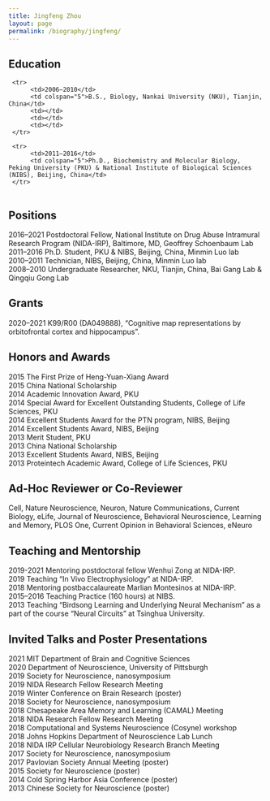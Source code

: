 ```yaml
---
title: Jingfeng Zhou
layout: page
permalink: /biography/jingfeng/
---
```


## Education

<table style="width:100%" border="0px">
     
     <tr>
          <td>2006–2010</td>
          <td colspan="5">B.S., Biology, Nankai University (NKU), Tianjin, China</td>
          <td></td>
          <td></td>
          <td></td>
     </tr>
     
     <tr>
          <td>2011–2016</td>
          <td colspan="5">Ph.D., Biochemistry and Molecular Biology, Peking University (PKU) & National Institute of Biological Sciences (NIBS), Beijing, China</td>
     </tr>
     
     
</table>

## Positions

2016–2021  Postdoctoral Fellow, National Institute on Drug Abuse Intramural Research Program (NIDA-IRP), Baltimore, MD, Geoffrey Schoenbaum Lab<br>
2011–2016  Ph.D. Student, PKU & NIBS, Beijing, China, Minmin Luo lab<br>
2010–2011  Technician, NIBS, Beijing, China, Minmin Luo lab<br>
2008–2010  Undergraduate Researcher, NKU, Tianjin, China, Bai Gang Lab & Qingqiu Gong Lab

## Grants

2020–2021 K99/R00 (DA049888), “Cognitive map representations by orbitofrontal cortex and hippocampus”.

## Honors and Awards

2015  The First Prize of Heng-Yuan-Xiang Award<br>
2015  China National Scholarship<br>
2014  Academic Innovation Award, PKU<br>
2014  Special Award for Excellent Outstanding Students, College of Life Sciences, PKU<br>
2014  Excellent Students Award for the PTN program, NIBS, Beijing<br>
2014  Excellent Students Award, NIBS, Beijing<br>
2013  Merit Student, PKU<br>
2013  China National Scholarship<br>
2013  Excellent Students Award, NIBS, Beijing<br>
2013  Proteintech Academic Award, College of Life Sciences, PKU

## Ad-Hoc Reviewer or Co-Reviewer

Cell, Nature Neuroscience, Neuron, Nature Communications, Current Biology, eLife, Journal of Neuroscience, Behavioral Neuroscience, Learning and Memory, PLOS One, Current Opinion in Behavioral Sciences, eNeuro

## Teaching and Mentorship
2019-2021  Mentoring postdoctoral fellow Wenhui Zong at NIDA-IRP.<br>
     2019  Teaching “In Vivo Electrophysiology” at NIDA-IRP.<br>
     2018  Mentoring postbaccalaureate Marlian Montesinos at NIDA-IRP.<br>
2015–2016  Teaching Practice (160 hours) at NIBS.<br>
     2013  Teaching “Birdsong Learning and Underlying Neural Mechanism” as a part of the course “Neural Circuits” at Tsinghua University.

## Invited Talks and Poster Presentations

2021  MIT Department of Brain and Cognitive Sciences<br>
2020  Department of Neuroscience, University of Pittsburgh<br>
2019  Society for Neuroscience, nanosymposium<br>
2019 NIDA Research Fellow Research Meeting<br>
2019  Winter Conference on Brain Research (poster)<br>
2018  Society for Neuroscience, nanosymposium<br>
2018  Chesapeake Area Memory and Learning (CAMAL) Meeting<br>
2018  NIDA Research Fellow Research Meeting<br>
2018  Computational and Systems Neuroscience (Cosyne) workshop<br>
2018  Johns Hopkins Department of Neuroscience Lab Lunch<br>
2018  NIDA IRP Cellular Neurobiology Research Branch Meeting<br>
2017  Society for Neuroscience, nanosymposium<br>
2017  Pavlovian Society Annual Meeting (poster)<br>
2015  Society for Neuroscience (poster)<br>
2014  Cold Spring Harbor Asia Conference (poster)<br>
2013  Chinese Society for Neuroscience (poster)
